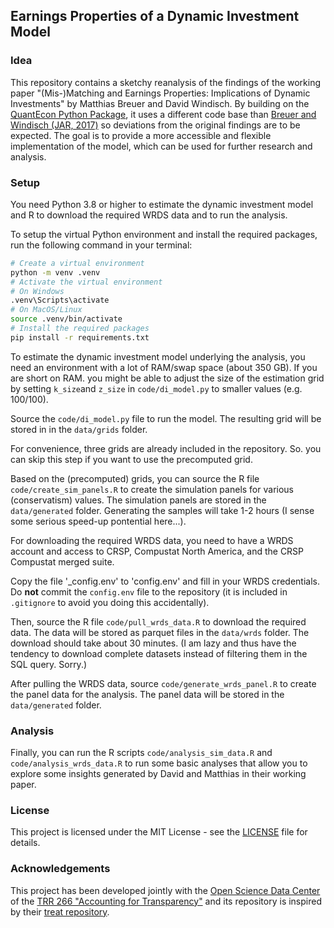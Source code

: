 ## Earnings Properties of a Dynamic Investment Model

### Idea

This repository contains a sketchy reanalysis of the findings of the working paper
"(Mis-)Matching and Earnings Properties: Implications of Dynamic Investments" by Matthias Breuer and David Windisch. By building on the [QuantEcon Python Package](https://quantecon.org), it uses a different code base than [Breuer and Windisch (JAR, 2017)](https://doi.org/10.1111/1475-679X.12253) so deviations from the original findings are to be expected. The goal is to provide a more accessible and flexible implementation of the model, which can be used for further research and analysis.


### Setup

You need Python 3.8 or higher to estimate the dynamic investment model and R to download the required WRDS data and to run the analysis.

To setup the virtual Python environment and install the required packages, run the following command in your terminal:

```bash
# Create a virtual environment
python -m venv .venv
# Activate the virtual environment
# On Windows
.venv\Scripts\activate
# On MacOS/Linux
source .venv/bin/activate
# Install the required packages
pip install -r requirements.txt
```

To estimate the dynamic investment model underlying the analysis, you need an environment with a lot of RAM/swap space (about 350 GB). If you are short on RAM. you might be able to adjust the size of the estimation grid by setting `k_size`and `z_size` in `code/di_model.py` to smaller values (e.g. 100/100).

Source the `code/di_model.py` file to run the model. The resulting grid will be stored in in the `data/grids` folder. 

For convenience, three grids are already included in the repository. So. you can skip this step if you want to use the precomputed grid.

Based on the (precomputed) grids, you can source the R file `code/create_sim_panels.R` to create the simulation panels for various (conservatism) values. The simulation panels are stored in the `data/generated` folder. Generating the samples will take 1-2 hours (I sense some serious speed-up pontential here...). 

For downloading the required WRDS data, you need to have a WRDS account and access to CRSP, Compustat North America, and the CRSP Compustat merged suite. 

Copy the file '_config.env' to 'config.env' and fill in your WRDS credentials. Do **not** commit the `config.env` file to the repository (it is included in `.gitignore` to avoid you doing this accidentally).

Then, source the R file `code/pull_wrds_data.R` to download the required data. The data will be stored as parquet files in the `data/wrds` folder. The download should take about 30 minutes. (I am lazy and thus have the tendency to download complete datasets instead of filtering them in the SQL query. Sorry.)

After pulling the WRDS data, source `code/generate_wrds_panel.R` to create the panel data for the analysis. The panel data will be stored in the `data/generated` folder. 


### Analysis

Finally, you can run the R scripts `code/analysis_sim_data.R` and `code/analysis_wrds_data.R` to run some basic analyses that allow you to explore some insights generated by David and Matthias in their working paper.


### License

This project is licensed under the MIT License - see the [LICENSE](LICENSE) file for details.


### Acknowledgements

This project has been developed jointly with the [Open Science Data Center](https://www.accounting-for-transparency.de/projects/open-science-data-center/) of the [TRR 266 "Accounting for Transparency"](https://www.accounting-for-transparency.de) and its repository is inspired by their [treat repository](https://github.com/trr266/treat). 